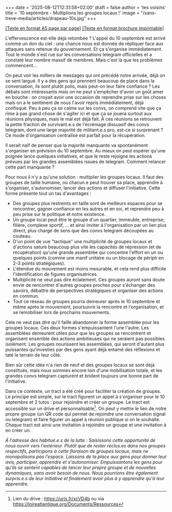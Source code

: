 +++
date = '2025-08-12T12:31:58+02:00'
draft = false
author = 'tes voisins'
title = '10 septembre - Multiplions les groupes locaux !'
image = "/sans-treve-media/articles/drapeau-10s.jpg"
+++

[[Texte en format A5 page par page]](/sans-treve-media/articles/brochure-10s-mgl.pdf)
[[Texte en format brochure imprimable]](/sans-treve-media/articles/brochure-10s-mgl-impression.pdf)

L'effervescence est-elle déjà retombée ? L'appel du 10 septembre est arrivé comme un don du ciel : une chance nous est donnée de répliquer face aux attaques sans retenue du gouvernement. Et ça s'organise immédiatement. Tout le monde s'est rué sur les conversations telegram officielles et a constaté leur nombre massif de membres. Mais c'est là que les problèmes commencent...

On peut voir les milliers de messages qui ont précédé notre arrivée, déjà on se sent largué. Il y a des gens qui prennent beaucoup de place dans la conversation, ils sont plutôt polis, mais peut-on leur faire confiance ? Les débats sont intéressants mais on ne peut s'empêcher d'avoir un goût amer en bouche : on croyait avoir une occasion de reprendre prise sur les choses mais on a le sentiment de nous l'avoir repris immédiatement, déjà confisqué. Peu à peu ça se calme sur les convs, on comprend vite que ça rime à pas grand chose de s'agiter ici et que ça se jouera surtout aux réunions physiques, mais le mal est déjà fait. À ces réunions se retrouvent la petite fraction de survivant.e.s de l'écrémage dissuasif des convs telegram, dont une large majorité de militant.e.s pro, est-ce si surprenant ? Ce mode d'organisation centralisé est parfait pour la récupération.

Il serait naïf de penser que la majorité manquante va spontanément s'organiser en prévision du 10 septembre. Au mieux on peut espérer qu'une poignée lance quelques initiatives, et que le reste rejoigne les actions prévues par les grandes assemblées issues de telegram. Comment relancer cette part manquante ?

Pour nous il n'y a qu'une solution : multiplier les groupes locaux. Il faut des groupes de taille humaine, où chacun.e peut trouver sa place, apprendre à s'organiser, s'autonomiser, lancer des actions et diffuser l'initiative. Cette forme présente tout un tas d'avantages :
- Des groupes plus restreints en taille sont de meilleurs espaces pour se rencontrer, gagner confiance en les autres et en soi, et reprendre peu à peu prise sur le politique et notre existence.
- Un groupe local peut être le groupe d'un quartier, immeuble, entreprise, filière, complexe sportif, ... et ainsi inviter à l'organisation par un lien plus direct, plus chargé de sens que des convs telegram découpées au couteau.
- D'un point de vue "tactique" une multiplicité de groupes locaux et d'actions sature beaucoup plus vite les capacités de répression (et de récupération) qu'une grande assemblée qui concentre l'effort en un ou quelques points (comme une manif unitaire ou un blocage de périph en 2-3 points stratégiques).
- L'étendue du mouvement est moins mesurable, et cela rend plus difficile l'identification de figures organisatrices.
- Multiplicité ne veut pas dire éclatement. Ces groupes auront sans doute envie de rencontrer d'autres groupes proches pour s'échanger des savoirs, débattre de perspectives stratégiques et organiser des actions en commun.
- Tout ce réseau de groupes pourra demeurer après le 10 septembre et même après le mouvement, poursuivre la rencontre et l'organisation, et se remobiliser lors de prochains mouvements.

Cela ne veut pas dire qu'il faille abandonner la forme assemblée pour les groupes locaux. Ces deux formes s'empuissantent l'une l'autre. Les assemblées demeurent utiles pour que les groupes se rencontrent et organisent ensemble des actions ambitieuses qui ne seraient pas possibles isolément. Les groupes nourissent les assemblées, qui seront d'autant plus puissantes qu'investies par des gens ayant déjà entamé des réflexions et taté le terrain de leur côté.

Bien sûr cette idée n'a rien de neuf et des groupes locaux se sont déjà constitués, mais nous sommes encore loin d'une mobilisation totale, et les grandes convs telegram capturent et brident toujours une bonne part de l'initiative.

Dans ce contexte, un tract a été créé pour faciliter la création de groupes. Le principe est simple, sur le tract figurent un appel à s'organiser pour le 10 septembre et 2 tutos : pour rejoindre et créer un groupe. Le tract est accessible sur un drive et personnalisable[^1]. On peut y mettre le lien de notre propre groupe (un QR code qui permet de rejoindre une conversation signal ou telegram) et faire figurer un appel à réunion publique si on le souhaite. Chaque tract est ainsi une invitation à rejoindre un groupe et une invitation à en créer un.

*À l'adresse des habitué.e.s de la lutte : Saisissons cette opportunité de nous ouvrir vers l'extérieur. Plutôt que de rester reclus.es dans nos groupes respectifs, participons à cette floraison de groupes locaux, mais ne monopolisons pas l'espace. Laissons de la place aux gens pour donner leur avis, participer, apprendre et s'autonomiser. Empuissantons les gens pour qu'ils se sentent capables de lancer leur propre groupe et de nouvelles dynamiques, sans avoir besoin de nous. Nous pourrions être également surpris.e.s de leur initiative et finalement avoir plus à y apprendre qu'à leur apprendre.*

[^1]:Lien du drive : https://urls.fr/xcVD4b ou via https://loireatlantique.org/Documents/Ressources

